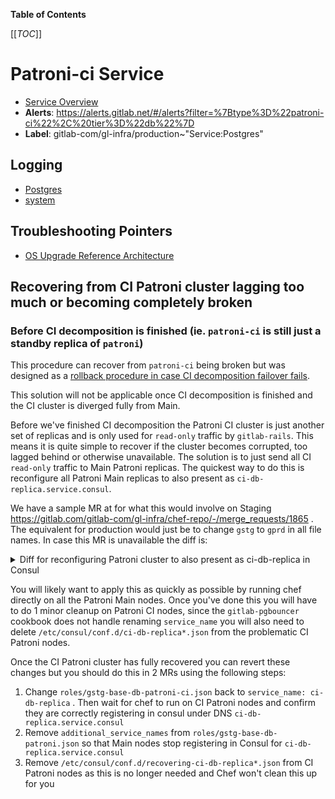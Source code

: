 <!-- MARKER: do not edit this section directly. Edit services/service-catalog.yml then run scripts/generate-docs -->

**Table of Contents**

[[_TOC_]]

# Patroni-ci Service

* [Service Overview](https://dashboards.gitlab.net/d/patroni-ci-main/patroni-ci-overview)
* **Alerts**: <https://alerts.gitlab.net/#/alerts?filter=%7Btype%3D%22patroni-ci%22%2C%20tier%3D%22db%22%7D>
* **Label**: gitlab-com/gl-infra/production~"Service:Postgres"

## Logging

* [Postgres](https://log.gprd.gitlab.net/goto/d0f8993486c9007a69d85e3a08f1ea7c)
* [system](https://log.gprd.gitlab.net/goto/3669d551a595a3a5cf1e9318b74e6c22)

## Troubleshooting Pointers

* [OS Upgrade Reference Architecture](../patroni/os_upgrade_reference_architecture.md)

## Recovering from CI Patroni cluster lagging too much or becoming completely broken

### Before CI decomposition is finished (ie. `patroni-ci` is still just a standby replica of `patroni`)

This procedure can recover from `patroni-ci` being broken but was designed as a
[rollback procedure in case CI decomposition failover
fails](https://gitlab.com/gitlab-org/gitlab/-/issues/361759).

This solution will not be applicable once CI decomposition is finished
and the CI cluster is diverged fully from Main.

Before we've finished CI decomposition the Patroni CI cluster is just another
set of replicas and is only used for `read-only` traffic by `gitlab-rails`.
This means it is quite simple to recover if the cluster becomes corrupted, too
lagged behind or otherwise unavailable. The solution is to just send all CI
`read-only` traffic to Main Patroni replicas. The quickest way to do this is
reconfigure all Patroni Main replicas to also present as
`ci-db-replica.service.consul`.

We have a sample MR at for what this would involve on Staging
https://gitlab.com/gitlab-com/gl-infra/chef-repo/-/merge_requests/1865 . The
equivalent for production would just be to change `gstg` to `gprd` in all file
names. In case this MR is unavailable the diff is:

<details><summary>Diff for reconfiguring Patroni cluster to also present as ci-db-replica in Consul</summary>

```diff
diff --git a/roles/gstg-base-db-patroni-ci.json b/roles/gstg-base-db-patroni-ci.json
index 0bb77e15e..ccb0f86f4 100644
--- a/roles/gstg-base-db-patroni-ci.json
+++ b/roles/gstg-base-db-patroni-ci.json
@@ -38,7 +38,7 @@
       ],
       "psql_command": "gitlab-psql -h /var/opt/gitlab/pgbouncer",
       "consul": {
-        "service_name": "ci-db-replica",
+        "service_name": "recovering-ci-db-replica",
         "extra_checks": [
           {
             "http": "http://0.0.0.0:8009/replica",
diff --git a/roles/gstg-base-db-patroni.json b/roles/gstg-base-db-patroni.json
index 13d13550a..7d62b68be 100644
--- a/roles/gstg-base-db-patroni.json
+++ b/roles/gstg-base-db-patroni.json
@@ -20,6 +20,7 @@
       "psql_command": "gitlab-psql -h /var/opt/gitlab/pgbouncer",
       "consul": {
         "service_name": "db-replica",
+	"additional_service_names": ["ci-db-replica"],
         "extra_checks": [
           {
             "http": "http://0.0.0.0:8009/replica",
```

</details>

You will likely want to apply this as quickly as possible by running chef
directly on all the Patroni Main nodes. Once you've done this you will have to
do 1 minor cleanup on Patroni CI nodes, since the `gitlab-pgbouncer` cookbook
does not handle renaming `service_name` you will also need to delete
`/etc/consul/conf.d/ci-db-replica*.json` from the problematic CI Patroni nodes.

Once the CI Patroni cluster has fully recovered you can revert these
changes but you should do this in 2 MRs using the following steps:

1. Change `roles/gstg-base-db-patroni-ci.json`
   back to `service_name: ci-db-replica` . Then wait for chef to run on
   CI Patroni nodes and confirm they are correctly registering in consul
   under DNS `ci-db-replica.service.consul`
2. Remove `additional_service_names` from
   `roles/gstg-base-db-patroni.json` so that Main nodes stop registering
   in Consul for `ci-db-replica.service.consul`
3. Remove `/etc/consul/conf.d/recovering-ci-db-replica*.json` from CI Patroni
   nodes as this is no longer needed and Chef won't clean this up for you

<!-- END_MARKER -->

<!-- ## Summary -->

<!-- ## Architecture -->

<!-- ## Performance -->

<!-- ## Scalability -->

<!-- ## Availability -->

<!-- ## Durability -->

<!-- ## Security/Compliance -->

<!-- ## Monitoring/Alerting -->

<!-- ## Links to further Documentation -->
